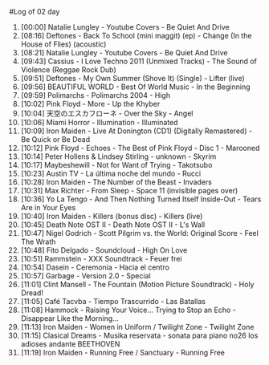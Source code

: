 #Log of 02 day

1. [00:00] Natalie Lungley - Youtube Covers - Be Quiet And Drive
1. [08:16] Deftones - Back To School (mini maggit) (ep) - Change (In the House of Flies) (acoustic)
1. [08:21] Natalie Lungley - Youtube Covers - Be Quiet And Drive
1. [09:43] Cassius - I Love Techno 2011 (Unmixed Tracks) - The Sound of Violence (Reggae Rock Dub)
1. [09:51] Deftones - My Own Summer (Shove It) (Single) - Lifter (live)
1. [09:56] BEAUTIFUL WORLD - Best Of World Music - In the Beginning
1. [09:59] Polimarchs - Polimarchs 2004 - High
1. [10:02] Pink Floyd - More - Up the Khyber
1. [10:04] 天空のエスカフローネ - Over the Sky - Angel
1. [10:06] Miami Horror - Illumination - Illuminated
1. [10:09] Iron Maiden - Live At Donington (CD1) (Digitally Remastered) - Be Quick or Be Dead
1. [10:12] Pink Floyd - Echoes - The Best of Pink Floyd - Disc 1 - Marooned
1. [10:14] Peter Hollens & Lindsey Stirling - unknown - Skyrim
1. [10:17] Maybeshewill - Not for Want of Trying - Takotsubo
1. [10:23] Austin TV - La última noche del mundo - Rucci
1. [10:28] Iron Maiden - The Number of the Beast - Invaders
1. [10:31] Max Richter - From Sleep - Space 11 (invisible pages over)
1. [10:36] Yo La Tengo - And Then Nothing Turned Itself Inside-Out - Tears Are in Your Eyes
1. [10:40] Iron Maiden - Killers (bonus disc) - Killers (live)
1. [10:45] Death Note OST II - Death Note OST II - L's Wall
1. [10:47] Nigel Godrich - Scott Pilgrim vs. the World: Original Score - Feel The Wrath
1. [10:48] Fito Delgado - Soundcloud - High On Love
1. [10:51] Rammstein - XXX Soundtrack - Feuer frei
1. [10:54] Dasein - Ceremonia - Hacia el centro
1. [10:57] Garbage - Version 2.0 - Special
1. [11:01] Clint Mansell - The Fountain (Motion Picture Soundtrack) - Holy Dread!
1. [11:05] Café Tacvba - Tiempo Trascurrido - Las Batallas
1. [11:08] Hammock - Raising Your Voice... Trying to Stop an Echo - Disappear Like the Morning…
1. [11:13] Iron Maiden - Women in Uniform / Twilight Zone - Twilight Zone
1. [11:15] Clasical Dreams - Musika reservata - sonata para piano no26 los adioses andante BEETHOVEN
1. [11:19] Iron Maiden - Running Free / Sanctuary - Running Free
